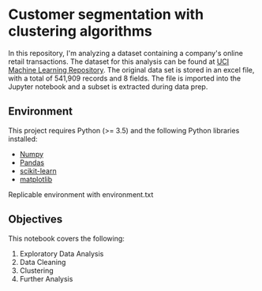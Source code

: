 # Customer segmentation with clustering algorithms
In this repository, I'm analyzing a dataset containing a company's online retail transactions. The dataset for this analysis can be found at [UCI Machine Learning Repository](http://archive.ics.uci.edu/ml/datasets/online+retail). The original data set is stored in an excel file, with a total of 541,909 records and 8 fields. The file is imported into the Jupyter notebook and a subset is extracted during data prep. 

## Environment
This project requires Python (>= 3.5) and the following Python libraries installed: 
- [Numpy](https://pypi.org/project/numpy/) 
- [Pandas](https://pandas.pydata.org/getpandas.html)
- [scikit-learn](https://scikit-learn.org/stable/install.html)
- [matplotlib](https://matplotlib.org/)

Replicable environment with environment.txt

## Objectives
This notebook covers the following: 
1. Exploratory Data Analysis
2. Data Cleaning
3. Clustering
4. Further Analysis


